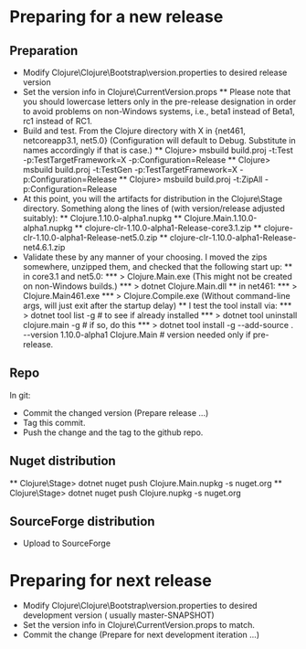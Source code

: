 <!-- -*- mode: markdown ; mode: visual-line ; coding: utf-8 -*- -->

# Preparing for a new release

## Preparation

* Modify Clojure\Clojure\Bootstrap\version.properties to desired release version
* Set the version info in Clojure\CurrentVersion.props
** Please note that you should lowercase letters only in the pre-release designation in order to avoid problems on non-Windows systems, i.e., beta1 instead of Beta1, rc1 instead of RC1.
* Build and test.  From the Clojure directory with X in {net461, netcoreapp3.1, net5.0} (Configuration will default to Debug. Substitute in names accordingly if that is case.)
** Clojure>  msbuild build.proj -t:Test -p:TestTargetFramework=X -p:Configuration=Release
** Clojure>  msbuild build.proj -t:TestGen -p:TestTargetFramework=X -p:Configuration=Release
** Clojure>  msbuild build.proj -t:ZipAll  -p:Configuration=Release
* At this point, you will the artifacts for distribution in the Clojure\Stage directory.  Something along the lines of (with version/release adjusted suitably):
** Clojure.1.10.0-alpha1.nupkg
** Clojure.Main.1.10.0-alpha1.nupkg
** clojure-clr-1.10.0-alpha1-Release-core3.1.zip
** clojure-clr-1.10.0-alpha1-Release-net5.0.zip
** clojure-clr-1.10.0-alpha1-Release-net4.6.1.zip
* Validate these by any manner of your choosing.  I moved the zips somewhere, unzipped them, and checked that the following start up:
** in core3.1 and net5.0:
*** > Clojure.Main.exe          (This might not be created on non-Windows builds.)
*** > dotnet Clojure.Main.dll
** in net461:
*** > Clojure.Main461.exe
*** > Clojure.Compile.exe     (Without command-line args, will just exit after the startup delay)
** I test the tool install via:
*** > dotnet tool list -g                        # to see if already installed
*** > dotnet tool uninstall clojure.main -g      # if so, do this
*** > dotnet tool install -g --add-source . --version 1.10.0-alpha1  Clojure.Main    # version needed only if pre-release.


## Repo

In git:

* Commit the changed version  (Prepare release ...)
* Tag this commit.
* Push the change and the tag to the github repo.

## Nuget distribution

** Clojure\Stage> dotnet nuget push Clojure.Main<whatever>.nupkg -s nuget.org
** Clojure\Stage> dotnet nuget push Clojure<whatever>.nupkg  -s nuget.org


## SourceForge distribution

* Upload to SourceForge

# Preparing for next release

* Modify Clojure\Clojure\Bootstrap\version.properties to desired development version  ( usually master-SNAPSHOT)
* Set the version info in Clojure\CurrentVersion.props to match.
* Commit the change (Prepare for next development iteration ...)